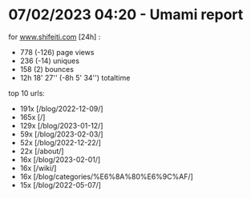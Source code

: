 # 07/02/2023 04:20 - Umami report
for www.shifeiti.com [24h] :

 - 778 (-126) page views
 - 236 (-14) uniques
 - 158 (2) bounces
 - 12h 18' 27'' (-8h 5' 34'') totaltime


top 10 urls:
 - 191x [/blog/2022-12-09/]
 - 165x [/]
 - 129x [/blog/2023-01-12/]
 - 59x [/blog/2023-02-03/]
 - 52x [/blog/2022-12-22/]
 - 22x [/about/]
 - 16x [/blog/2023-02-01/]
 - 16x [/wiki/]
 - 16x [/blog/categories/%E6%8A%80%E6%9C%AF/]
 - 15x [/blog/2022-05-07/]


